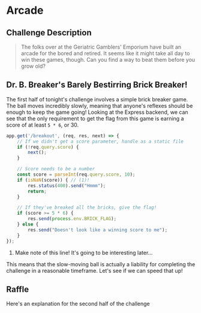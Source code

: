 # Arcade

## Challenge Description
> The folks over at the Geriatric Gamblers' Emporium have built an arcade for the bored 
> and retired. It seems like it might take all day to win these games, though. Can you 
> find a way to beat them before you grow old?

## Dr. B. Breaker's Barely Bestirring Brick Breaker!
The first half of tonight's challenge involves a simple brick breaker game. The ball
moves incredibly slowly, meaning that anyone's reflexes should be enough to keep the game 
going! Looking at the Express backend, we can see that the only requirement to get the 
flag from this game is earning a score of at least `5 * 6`, or 30.

```js hl_lines="14 15 16"
app.get('/breakout', (req, res, next) => {
    // If we didn't get a score parameter, handle as a static file
    if (!req.query.score) {
        next();
    }

    // Score needs to be a number
    const score = parseInt(req.query.score, 10);
    if (isNaN(score)) { // (1)!
        res.status(400).send("Hmmm");
        return;
    }

    // If they've breaked all the bricks, give the flag!
    if (score >= 5 * 6) {
        res.send(process.env.BRICK_FLAG);
    } else {
        res.send("Doesn't look like a winning score to me");
    }
});
```

1.  Make note of this line! It's going to be interesting later...

This means that the slow-moving ball is actually a liability for completing the challenge
in a reasonable timeframe. Let's see if we can speed that up!

## Raffle
Here's an explanation for the second half of the challenge
